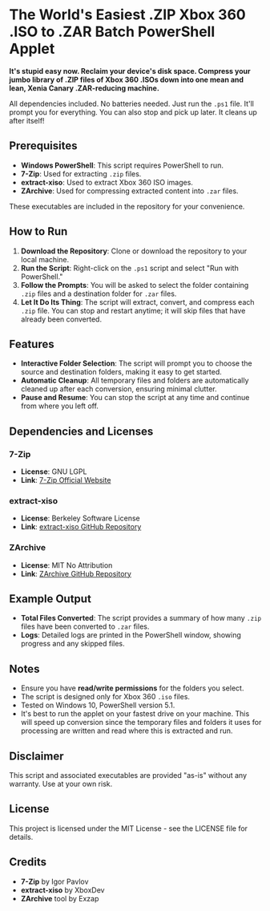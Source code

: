 # The World's Easiest .ZIP Xbox 360 .ISO to .ZAR Batch PowerShell Applet

**It's stupid easy now. Reclaim your device's disk space. Compress your jumbo library of .ZIP files of Xbox 360 .ISOs down into one mean and lean, Xenia Canary .ZAR-reducing machine.**

All dependencies included. No batteries needed. Just run the `.ps1` file. It'll prompt you for everything. You can also stop and pick up later. It cleans up after itself!

## Prerequisites

- **Windows PowerShell**: This script requires PowerShell to run.
- **7-Zip**: Used for extracting `.zip` files.
- **extract-xiso**: Used to extract Xbox 360 ISO images.
- **ZArchive**: Used for compressing extracted content into `.zar` files.

These executables are included in the repository for your convenience.

## How to Run

1. **Download the Repository**: Clone or download the repository to your local machine.
2. **Run the Script**: Right-click on the `.ps1` script and select "Run with PowerShell."
3. **Follow the Prompts**: You will be asked to select the folder containing `.zip` files and a destination folder for `.zar` files.
4. **Let It Do Its Thing**: The script will extract, convert, and compress each `.zip` file. You can stop and restart anytime; it will skip files that have already been converted.

## Features

- **Interactive Folder Selection**: The script will prompt you to choose the source and destination folders, making it easy to get started.
- **Automatic Cleanup**: All temporary files and folders are automatically cleaned up after each conversion, ensuring minimal clutter.
- **Pause and Resume**: You can stop the script at any time and continue from where you left off.

## Dependencies and Licenses

### 7-Zip
- **License**: GNU LGPL
- **Link**: [7-Zip Official Website](https://www.7-zip.org/)

### extract-xiso
- **License**: Berkeley Software License
- **Link**: [extract-xiso GitHub Repository](https://github.com/XboxDev/extract-xiso)

### ZArchive
- **License**:  MIT No Attribution
- **Link**: [ZArchive GitHub Repository](https://github.com/Exzap/ZArchive)

## Example Output

- **Total Files Converted**: The script provides a summary of how many `.zip` files have been converted to `.zar` files.
- **Logs**: Detailed logs are printed in the PowerShell window, showing progress and any skipped files.

## Notes

- Ensure you have **read/write permissions** for the folders you select.
- The script is designed only for Xbox 360 `.iso` files.
- Tested on Windows 10, PowerShell version 5.1.
- It's best to run the applet on your fastest drive on your machine. This will speed up conversion since the temporary files and folders it uses for processing are written and read where this is extracted and run.

## Disclaimer

This script and associated executables are provided "as-is" without any warranty. Use at your own risk.

## License

This project is licensed under the MIT License - see the LICENSE file for details.

## Credits

- **7-Zip** by Igor Pavlov
- **extract-xiso** by XboxDev
- **ZArchive** tool by Exzap


